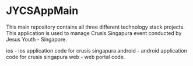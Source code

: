 # JYCSAppMain
This main repository contains all three different technology stack projects.
This application is used to manage Crusis Singapura event conducted by Jesus Youth - Singapore.

ios - ios application code for crusis singapura
android - android application code for crusis singapura
web - web portal code.
